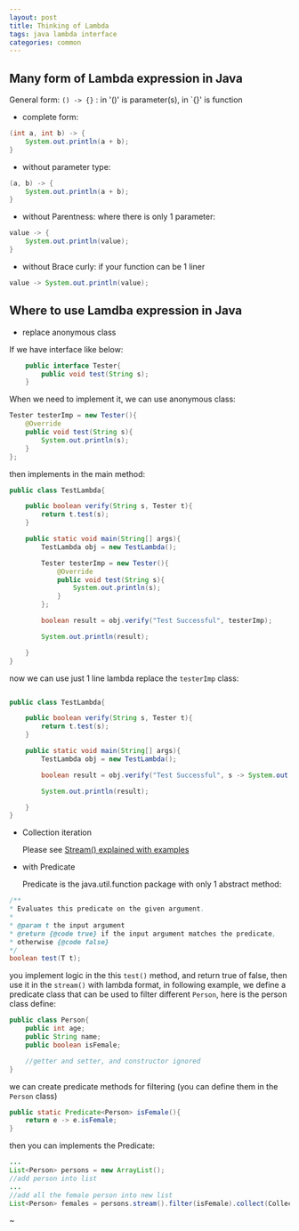 ```yaml
---
layout: post
title: Thinking of Lambda
tags: java lambda interface 
categories: common
---
```


## Many form of Lambda expression in Java

General form: `() -> {}` : in '()' is parameter(s), in `{}' is function

- complete form:

~~~java
(int a, int b) -> {
    System.out.println(a + b);
}
~~~

- without parameter type:

~~~java
(a, b) -> {
    System.out.println(a + b);
}
~~~

- without Parentness: where there is only 1 parameter:

~~~java
value -> {
    System.out.println(value);
}
~~~

- without Brace curly: if your function can be 1 liner

~~~java
value -> System.out.println(value);
~~~

## Where to use Lamdba expression in Java

- replace anonymous class

If we have interface like below:

~~~java
    public interface Tester{
        public void test(String s);
    }
~~~

When we need to implement it, we can use anonymous class:

~~~java
Tester testerImp = new Tester(){
    @Override
    public void test(String s){
        System.out.println(s);
    }
};
~~~

then implements in the main method:

~~~java
public class TestLambda{

    public boolean verify(String s, Tester t){
        return t.test(s);
    }

    public static void main(String[] args){
        TestLambda obj = new TestLambda();

        Tester testerImp = new Tester(){
            @Override
            public void test(String s){
                System.out.println(s);
            }
        };

        boolean result = obj.verify("Test Successful", testerImp);

        System.out.println(result);

    }
}
~~~

now we can use just 1 line lambda replace the `testerImp` class:

~~~java

public class TestLambda{

    public boolean verify(String s, Tester t){
        return t.test(s);
    }

    public static void main(String[] args){
        TestLambda obj = new TestLambda();

        boolean result = obj.verify("Test Successful", s -> System.out.println(s));

        System.out.println(result);

    }
}
~~~

- Collection iteration

    Please see [Stream() explained with examples](https://r0ngsh3n.github.io//common/stream/)

- with Predicate

    Predicate is the java.util.function package with only 1 abstract method:

~~~java
/**
* Evaluates this predicate on the given argument.
*
* @param t the input argument
* @return {@code true} if the input argument matches the predicate,
* otherwise {@code false}
*/
boolean test(T t);
~~~

you implement logic in the this `test()` method, and return true of false, then use it in the `stream()` with lambda format, in following example, we define a predicate class that can be used to filter different `Person`, here is the person class define:

~~~java
public class Person{
    public int age;
    public String name;
    public boolean isFemale;

    //getter and setter, and constructor ignored
}
~~~

we can create predicate methods for filtering (you can define them in the `Person` class)

~~~java
public static Predicate<Person> isFemale(){
    return e -> e.isFemale;
}
~~~

then you can implements the Predicate:

~~~java
...
List<Person> persons = new ArrayList();
//add person into list
...
//add all the female person into new list
List<Person> females = persons.stream().filter(isFemale).collect(Collectors.toList());
~~~

~
